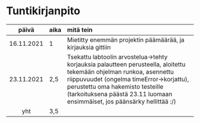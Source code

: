 # Tuntikirjanpito

| päivä | aika | mitä tein  |
| :----:|:-----| :-----|
| 16.11.2021 | 1    | Mietitty enemmän projektin päämäärää, ja kirjauksia gittiin |
| 23.11.2021 | 2,5    | Tsekattu labtoolin arvostelua->tehty korjauksia palautteen perusteella, aloitettu tekemään ohjelman runkoa, asennettu riippuvuudet (ongelma timeError->korjattu), perustettu oma hakemisto testeille (tarkoituksena päästä 23.11 luomaan ensimmäiset, jos päänsärky hellittää :/) |
| yht   | 3,5   | | 

